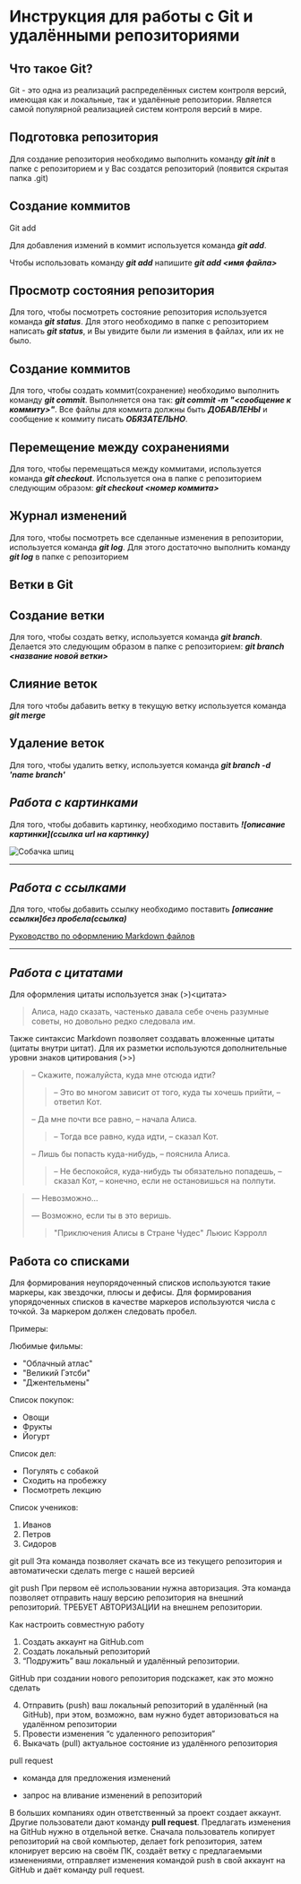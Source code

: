 # Инструкция для работы с Git и удалёнными репозиториями

## **Что такое Git?**
Git - это одна из реализаций распределённых систем контроля версий, имеющая как и локальные, так и удалённые репозитории. Является самой популярной реализацией систем контроля версий в мире.

## **Подготовка репозитория**

Для создание репозитория необходимо выполнить команду ***git init***  в папке с репозиторием и у Вас создатся репозиторий (появится скрытая папка .git)

## **Создание коммитов**

Git add

Для добавления измений в коммит используется команда ***git add***.

 Чтобы использовать команду ***git add*** напишите ***git add <имя файла>***

## **Просмотр состояния репозитория**
Для того, чтобы посмотреть состояние репозитория используется команда ***git status***. Для этого необходимо в папке с репозиторием написать ***git status***, и Вы увидите были ли измения в файлах, или их не было.

## **Создание коммитов**
Для того, чтобы создать коммит(сохранение) необходимо выполнить команду ***git commit***. Выполняется она так: ***git commit -m "<сообщение к коммиту>"***. Все файлы для коммита должны быть ***ДОБАВЛЕНЫ*** и сообщение к коммиту писать ***ОБЯЗАТЕЛЬНО***.

## **Перемещение между сохранениями**
Для того, чтобы перемещаться между коммитами, используется команда ***git checkout***. Используется она в папке с репозиторием следующим образом: ***git checkout <номер коммита>***

## **Журнал изменений**
Для того, чтобы посмотреть все сделанные изменения в репозитории, используется команда ***git log***. Для этого достаточно выполнить команду ***git log*** в папке с репозиторием

## **Ветки в Git**

## Создание ветки

Для того, чтобы создать ветку, используется команда ***git branch***. Делается это следующим образом в папке с репозиторием: ***git branch <название новой ветки>***

## Слияние веток

Для того чтобы дабавить ветку в текущую ветку используется команда ***git merge <name branch>***

## Удаление веток
Для того, чтобы удалить ветку, используется команда ***git branch -d 'name branch'***

## ***Работа с картинками***
Для того, чтобы добавить картинку, необходимо поставить ***![описание картинки](ссылка url на картинку)***


![Собачка шпиц](https://encrypted-tbn0.gstatic.com/images?q=tbn:ANd9GcQssCuD_JD-ttIyjy7KPKdCRQfmErb8uxedng&usqp=CAU)

---

## ***Работа с ссылками***

Для того, чтобы добавить ссылку необходимо поставить ***[описание ссылки]без пробела(ссылка)***

[Руководство по оформлению Markdown файлов](https://gist.github.com/Jekins/2bf2d0638163f1294637)

---
## ***Работа с цитатами***

Для оформления цитаты используется знак (>)<цитата>

>Алиса, надо сказать, частенько давала себе очень разумные советы, но довольно редко следовала им.

Также синтаксис Markdown позволяет создавать вложенные цитаты (цитаты внутри цитат). Для их разметки используются дополнительные уровни знаков цитирования (>>)

>– Скажите, пожалуйста, куда мне отсюда идти?
>>– Это во многом зависит от того, куда ты хочешь прийти, – ответил Кот.
>
>– Да мне почти все равно, – начала Алиса.
>>– Тогда все равно, куда идти, – сказал Кот.
>
>– Лишь бы попасть куда-нибудь, – пояснила Алиса.
>>– Не беспокойся, куда-нибудь ты обязательно попадешь, – сказал Кот, – конечно, если не остановишься на полпути.

>— Невозможно…
>
>— Возможно, если ты в это веришь.
>>"Приключения Алисы в Стране Чудес" Льюис Кэрролл

## **Работа со списками**

 Для формирования неупорядоченный списков используются такие маркеры, как звездочки, плюсы и дефисы. Для формирования упорядоченных списков в качестве маркеров используются числа с точкой. За маркером должен следовать пробел.

 Примеры:

Любимые фильмы:
 
* "Облачный атлас"
* "Великий Гэтсби"
* "Джентельмены"

Список покупок:
- Овощи
- Фрукты
- Йогурт

Список дел:
+ Погулять с собакой 
+ Сходить на пробежку
+ Посмотреть лекцию

Список учеников:
1. Иванов
2. Петров
3. Сидоров

git pull
Эта команда позволяет скачать все из текущего репозитория и автоматически сделать merge с нашей версией

git push
При первом её использовании нужна авторизация.
Эта команда позволяет отправить нашу версию репозитория на внешний репозиторий. ТРЕБУЕТ АВТОРИЗАЦИИ на внешнем репозитории.

Как настроить совместную работу

1. Создать аккаунт на GitHub.com
2. Создать локальный репозиторий
3. “Подружить” ваш локальный и удалённый репозитории. 
    
GitHub при создании нового репозитория подскажет, как это можно сделать
    
4. Отправить (push) ваш локальный репозиторий в удалённый (на GitHub), при этом, возможно, вам нужно будет авторизоваться на удалённом репозитории
5. Провести изменения “с удаленного репозитория”
6. Выкачать (pull) актуальное состояние из удалённого репозитория

pull request

- команда для предложения изменений 

- запрос на вливание изменений в репозиторий

В больших компаниях один ответственный за проект создает аккаунт. Другие пользователи дают команду **pull request**. Предлагать изменения на GitHub нужно в отдельной ветке. 
Сначала пользователь копирует репозиторий на свой компьютер, делает fork репозитория, затем клонирует версию на своём ПК, создаёт ветку с предлагаемыми изменениями, отправляет изменения командой push в свой аккаунт на GitHub и даёт команду pull request.


